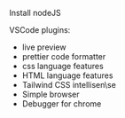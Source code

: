 Install nodeJS

VSCode plugins:
- live preview
- prettier code formatter
- css language features
- HTML language features
- Tailwind CSS intellisen\se
- Simple browser
- Debugger for chrome
